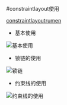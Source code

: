 #constraintlayout使用

[constraintlayoutrumen](http://blog.csdn.net/guolin_blog/article/details/53122387)

* 基本使用

![基本使用](https://github.com/Liujiaohan/Blog/blob/master/img/base.gif?raw=true)

* 锁链的使用

![锁链](https://github.com/Liujiaohan/Blog/blob/master/img/chain.gif?raw=true)

* 约束线的使用

![约束线的使用](https://github.com/Liujiaohan/Blog/blob/master/img/baseline.gif?raw=true)

